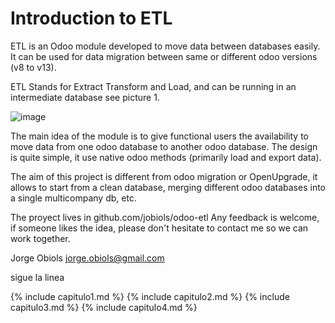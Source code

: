 # Introduction to ETL

ETL is an Odoo module developed to move data between databases easily. 
It can be used for data migration between same or different odoo versions 
(v8 to v13).

ETL Stands for Extract Transform and Load, and can be running in an intermediate
database see picture 1.

![image](/_includes/potenciar.jpeg)

The main idea of the module is to give functional users the availability to 
move data from one odoo database to another odoo database. The design is quite 
simple, it use native odoo methods (primarily load and export data).

The aim of this project is different from odoo migration or OpenUpgrade, it 
allows to start from a clean database, merging  different odoo databases into 
a single multicompany db, etc.

The proyect lives in github.com/jobiols/odoo-etl Any feedback is welcome, 
if someone likes the idea, please don't hesitate to contact me so we can work 
together. 

Jorge Obiols <jorge.obiols@gmail.com>

sigue la linea

{% include capitulo1.md %}
{% include capitulo2.md %}
{% include capitulo3.md %}
{% include capitulo4.md %}



